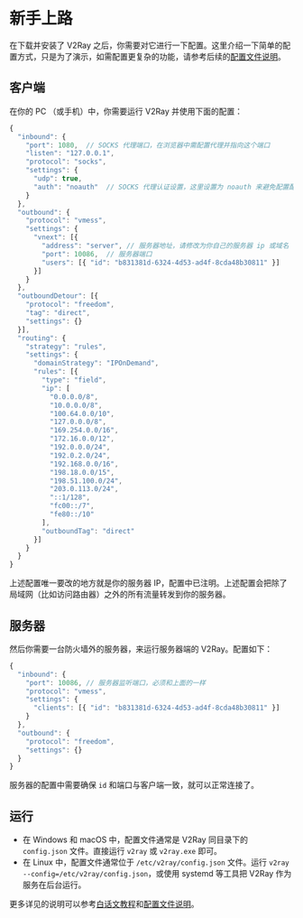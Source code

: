 # 新手上路

在下载并安装了 V2Ray 之后，你需要对它进行一下配置。这里介绍一下简单的配置方式，只是为了演示，如需配置更复杂的功能，请参考后续的[配置文件说明](../chapter_02/overview.md)。

## 客户端

在你的 PC （或手机）中，你需要运行 V2Ray 并使用下面的配置：

```javascript
{
  "inbound": {
    "port": 1080,  // SOCKS 代理端口，在浏览器中需配置代理并指向这个端口
    "listen": "127.0.0.1",
    "protocol": "socks",
    "settings": {
      "udp": true,
      "auth": "noauth"  // SOCKS 代理认证设置，这里设置为 noauth 来避免配置配置文件错误的问题
    }
  },
  "outbound": {
    "protocol": "vmess",
    "settings": {
      "vnext": [{
        "address": "server", // 服务器地址，请修改为你自己的服务器 ip 或域名
        "port": 10086,  // 服务器端口
        "users": [{ "id": "b831381d-6324-4d53-ad4f-8cda48b30811" }]
      }]
    }
  },
  "outboundDetour": [{
    "protocol": "freedom",
    "tag": "direct",
    "settings": {}
  }],
  "routing": {
    "strategy": "rules",
    "settings": {
      "domainStrategy": "IPOnDemand",
      "rules": [{
        "type": "field",
        "ip": [
          "0.0.0.0/8",
          "10.0.0.0/8",
          "100.64.0.0/10",
          "127.0.0.0/8",
          "169.254.0.0/16",
          "172.16.0.0/12",
          "192.0.0.0/24",
          "192.0.2.0/24",
          "192.168.0.0/16",
          "198.18.0.0/15",
          "198.51.100.0/24",
          "203.0.113.0/24",
          "::1/128",
          "fc00::/7",
          "fe80::/10"
        ],
        "outboundTag": "direct"
      }]
    }
  }
}
```

上述配置唯一要改的地方就是你的服务器 IP，配置中已注明。上述配置会把除了局域网（比如访问路由器）之外的所有流量转发到你的服务器。

## 服务器

然后你需要一台防火墙外的服务器，来运行服务器端的 V2Ray。配置如下：

```javascript
{
  "inbound": {
    "port": 10086, // 服务器监听端口，必须和上面的一样
    "protocol": "vmess",
    "settings": {
      "clients": [{ "id": "b831381d-6324-4d53-ad4f-8cda48b30811" }]
    }
  },
  "outbound": {
    "protocol": "freedom",
    "settings": {}
  }
}
```

服务器的配置中需要确保 `id` 和端口与客户端一致，就可以正常连接了。

## 运行

* 在 Windows 和 macOS 中，配置文件通常是 V2Ray 同目录下的 `config.json` 文件。直接运行 `v2ray` 或 `v2ray.exe` 即可。
* 在 Linux 中，配置文件通常位于 `/etc/v2ray/config.json` 文件。运行 `v2ray --config=/etc/v2ray/config.json`，或使用 systemd 等工具把 V2Ray 作为服务在后台运行。

更多详见的说明可以参考[白话文教程](https://toutyrater.github.io/)和[配置文件说明](../chapter_02/overview.md)。
